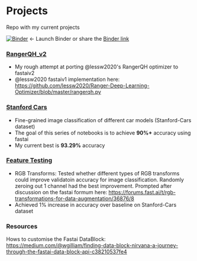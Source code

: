 # Projects
Repo with my current projects

[![Binder](https://mybinder.org/badge_logo.svg)](https://mybinder.org/v2/gh/morganmcg1/Projects/master)
  <- Launch Binder or share the [Binder link](https://mybinder.org/v2/gh/morganmcg1/Projects/master)

### [RangerQH_v2](https://github.com/morganmcg1/Projects/blob/master/RangerQH%20to%20fastai2%20-%20working.ipynb)
- My rough attempt at porting @lessw2020's RangerQH optimizer to fastaiv2
- @lessw2020 fastaiv1 implementation here: https://github.com/lessw2020/Ranger-Deep-Learning-Optimizer/blob/master/rangerqh.py

### [Stanford Cars](https://github.com/morganmcg1/Projects/tree/master/stanford-cars)
- Fine-grained image classification of different car models (Stanford-Cars dataset)
- The goal of this series of notebooks is to achieve **90%+** accuracy using fastai
- My current best is **93.29%** accuracy 

### [Feature Testing](https://github.com/morganmcg1/Projects/tree/master/feature-testing)
- RGB Transforms: Tested whether different types of RGB transforms could improve validatoin accuracy for image classification. Randomly zeroing out 1 channel had the best improvement. Prompted after discussion on the fastai formum here: https://forums.fast.ai/t/rgb-transformations-for-data-augmentation/36876/8
- Achieved 1% increase in accuracy over baseline on Stanford-Cars dataset 

### Resources
Hows to customise the Fastai DataBlock: https://medium.com/@wgilliam/finding-data-block-nirvana-a-journey-through-the-fastai-data-block-api-c38210537fe4
